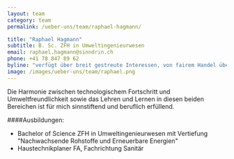 ```yaml
---
layout: team
category: team
permalink: /ueber-uns/team/raphael-hagmann/

title: "Raphael Hagmann"
subtitle: B. Sc. ZFH in Umweltingenieurwesen
email: raphael.hagmann@sinndrin.ch
phone: +41 78 847 89 62
byline: "verfügt über breit gestreute Interessen, von fairem Handel über Umwelt- und Erwachsenenbildung bis hin zur Technik der erneuerbaren Energien. Seine Kreativität und Motivation bringt er in verschiedene Projekte der sinndrin genossenschaft ein."
image: /images/ueber-uns/team/raphael.png
---
```

Die Harmonie zwischen technologischem Fortschritt und Umweltfreundlichkeit sowie das Lehren und Lernen in diesen beiden Bereichen ist für mich sinnstiftend und beruflich erfüllend.

####Ausbildungen:

- Bachelor of Science ZFH in Umweltingenieurwesen mit Vertiefung "Nachwachsende Rohstoffe und Erneuerbare Energien"
- Haustechnikplaner FA, Fachrichtung Sanitär
